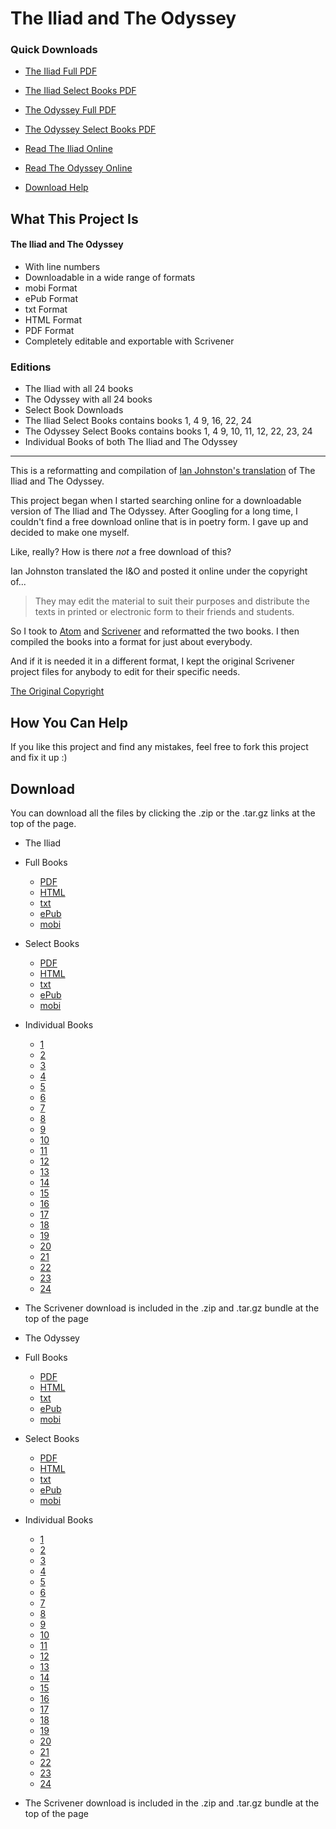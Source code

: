 # The Iliad and The Odyssey

### Quick Downloads

* [The Iliad Full PDF](https://bootthanoo.github.io/iliadodyssey/The%20Iliad/Full%20Book/theiliad.pdf)
* [The Iliad Select Books PDF](https://bootthanoo.github.io/iliadodyssey/The%20Iliad/Select%20Books/theiliad-select-books.pdf)
* [The Odyssey Full PDF](https://bootthanoo.github.io/iliadodyssey/The%20Odyssey/Full%20Book/theodyssey.pdf)
* [The Odyssey Select Books PDF](https://bootthanoo.github.io/iliadodyssey/The%20Odyssey/Select%20Books/theodyssey-select-books.pdf)
* [Read The Iliad Online](https://bootthanoo.github.io/iliadodyssey/The%20Iliad/Full%20Book/theiliad.html)
* [Read The Odyssey Online](https://bootthanoo.github.io/iliadodyssey/The%20Odyssey/Full%20Book/theodyssey.html)

* [Download Help](help.md)




## What This Project Is

#### The Iliad and The Odyssey
* With line numbers
* Downloadable in a wide range of formats
 * mobi Format
 * ePub Format
 * txt Format
 * HTML Format
 * PDF Format
 * Completely editable and exportable with Scrivener

### Editions
* The Iliad with all 24 books
* The Odyssey with all 24 books
* Select Book Downloads
 * The Iliad Select Books contains books 1, 4 9, 16, 22, 24
 * The Odyssey Select Books contains books 1, 4 9, 10, 11, 12, 22, 23, 24
* Individual Books of both The Iliad and The Odyssey

---

This is a reformatting and compilation of [Ian Johnston's translation](http://records.viu.ca/~johnstoi/index.htm) of The Iliad and The Odyssey.

This project began when I started searching online for a downloadable version of The Iliad and The Odyssey. After Googling for a long time, I couldn't find a free download online that is in poetry form. I gave up and decided to make one myself.

Like, really? How is there *not* a free download of this?

Ian Johnston translated the I&O and posted it online under the copyright of...

> They may edit the material to suit their purposes and distribute the texts in printed or electronic form to their friends and students.

So I took to [Atom](https://atom.io/) and [Scrivener](https://www.literatureandlatte.com/scrivener.php) and reformatted the two books. I then compiled the books into a format for just about everybody.

And if it is needed it in a different format, I kept the original Scrivener project files for anybody to edit for their specific needs.

[The Original Copyright](http://records.viu.ca/~johnstoi/copyright.htm)

## How You Can Help

If you like this project and find any mistakes, feel free to fork this project and fix it up :)

## Download

You can download all the files by clicking the .zip or the .tar.gz links at the top of the page.

* The Iliad
 * Full Books
    * [PDF](https://bootthanoo.github.io/iliadodyssey/The%20Iliad/Full%20Book/theiliad.pdf)
    * [HTML](https://bootthanoo.github.io/iliadodyssey/The%20Iliad/Full%20Book/theiliad.html)
    * [txt](https://bootthanoo.github.io/iliadodyssey/The%20Iliad/Full%20Book/theiliad.txt)
    * [ePub](https://bootthanoo.github.io/iliadodyssey/The%20Iliad/Full%20Book/theiliad.epub)
    * [mobi](https://bootthanoo.github.io/iliadodyssey/The%20Iliad/Full%20Book/theiliad.mobi)
 * Select Books
    * [PDF](https://bootthanoo.github.io/iliadodyssey/The%20Iliad/Select%20Books/theiliad-select-books.pdf)
    * [HTML](https://bootthanoo.github.io/iliadodyssey/The%20Iliad/Select%20Books/theiliad-select-books.html)
    * [txt](https://bootthanoo.github.io/iliadodyssey/The%20Iliad/Select%20Books/theiliad-select-books.txt)
    * [ePub](https://bootthanoo.github.io/iliadodyssey/The%20Iliad/Select%20Books/theiliad-select-books.epub)
    * [mobi](https://bootthanoo.github.io/iliadodyssey/The%20Iliad/Select%20Books/theiliad-select-books.mobi)
 * Individual Books
    * [1](https://bootthanoo.github.io/iliadodyssey/The%20Iliad/Individual%20Books/theiliad-book-1.pdf)
    * [2](https://bootthanoo.github.io/iliadodyssey/The%20Iliad/Individual%20Books/theiliad-book-2.pdf)
    * [3](https://bootthanoo.github.io/iliadodyssey/The%20Iliad/Individual%20Books/theiliad-book-3.pdf)
    * [4](https://bootthanoo.github.io/iliadodyssey/The%20Iliad/Individual%20Books/theiliad-book-4.pdf)
    * [5](https://bootthanoo.github.io/iliadodyssey/The%20Iliad/Individual%20Books/theiliad-book-5.pdf)
    * [6](https://bootthanoo.github.io/iliadodyssey/The%20Iliad/Individual%20Books/theiliad-book-6.pdf)
    * [7](https://bootthanoo.github.io/iliadodyssey/The%20Iliad/Individual%20Books/theiliad-book-7.pdf)
    * [8](https://bootthanoo.github.io/iliadodyssey/The%20Iliad/Individual%20Books/theiliad-book-8.pdf)
    * [9](https://bootthanoo.github.io/iliadodyssey/The%20Iliad/Individual%20Books/theiliad-book-9.pdf)
    * [10](https://bootthanoo.github.io/iliadodyssey/The%20Iliad/Individual%20Books/theiliad-book-10.pdf)
    * [11](https://bootthanoo.github.io/iliadodyssey/The%20Iliad/Individual%20Books/theiliad-book-11.pdf)
    * [12](https://bootthanoo.github.io/iliadodyssey/The%20Iliad/Individual%20Books/theiliad-book-12.pdf)
    * [13](https://bootthanoo.github.io/iliadodyssey/The%20Iliad/Individual%20Books/theiliad-book-13.pdf)
    * [14](https://bootthanoo.github.io/iliadodyssey/The%20Iliad/Individual%20Books/theiliad-book-14.pdf)
    * [15](https://bootthanoo.github.io/iliadodyssey/The%20Iliad/Individual%20Books/theiliad-book-15.pdf)
    * [16](https://bootthanoo.github.io/iliadodyssey/The%20Iliad/Individual%20Books/theiliad-book-16.pdf)
    * [17](https://bootthanoo.github.io/iliadodyssey/The%20Iliad/Individual%20Books/theiliad-book-17.pdf)
    * [18](https://bootthanoo.github.io/iliadodyssey/The%20Iliad/Individual%20Books/theiliad-book-18.pdf)
    * [19](https://bootthanoo.github.io/iliadodyssey/The%20Iliad/Individual%20Books/theiliad-book-19.pdf)
    * [20](https://bootthanoo.github.io/iliadodyssey/The%20Iliad/Individual%20Books/theiliad-book-20.pdf)
    * [21](https://bootthanoo.github.io/iliadodyssey/The%20Iliad/Individual%20Books/theiliad-book-21.pdf)
    * [22](https://bootthanoo.github.io/iliadodyssey/The%20Iliad/Individual%20Books/theiliad-book-22.pdf)
    * [23](https://bootthanoo.github.io/iliadodyssey/The%20Iliad/Individual%20Books/theiliad-book-23.pdf)
    * [24](https://bootthanoo.github.io/iliadodyssey/The%20Iliad/Individual%20Books/theiliad-book-24.pdf)
 * The Scrivener download is included in the .zip and .tar.gz bundle at the top of the page

* The Odyssey
 * Full Books
    * [PDF](https://bootthanoo.github.io/iliadodyssey/The%20Odyssey/Full%20Book/theodyssey.pdf)
    * [HTML](https://bootthanoo.github.io/iliadodyssey/The%20Odyssey/Full%20Book/theodyssey.html)
    * [txt](https://bootthanoo.github.io/iliadodyssey/The%20Odyssey/Full%20Book/theodyssey.txt)
    * [ePub](https://bootthanoo.github.io/iliadodyssey/The%20Odyssey/Full%20Book/theodyssey.epub)
    * [mobi](https://bootthanoo.github.io/iliadodyssey/The%20Odyssey/Full%20Book/theodyssey.mobi)
 * Select Books
    * [PDF](https://bootthanoo.github.io/iliadodyssey/The%20Odyssey/Select%20Books/theodyssey-select-books.pdf)
    * [HTML](https://bootthanoo.github.io/iliadodyssey/The%20Odyssey/Select%20Books/theodyssey-select-books.html)
    * [txt](https://bootthanoo.github.io/iliadodyssey/The%20Odyssey/Select%20Books/theodyssey-select-books.txt)
    * [ePub](https://bootthanoo.github.io/iliadodyssey/The%20Odyssey/Select%20Books/theodyssey-select-books.epub)
    * [mobi](https://bootthanoo.github.io/iliadodyssey/The%20Odyssey/Select%20Books/theodyssey-select-books.mobi)
 * Individual Books
    * [1](https://bootthanoo.github.io/iliadodyssey/The%20Odyssey/Individual%20Books/theodyssey-book-1.pdf)
    * [2](https://bootthanoo.github.io/iliadodyssey/The%20Odyssey/Individual%20Books/theodyssey-book-2.pdf)
    * [3](https://bootthanoo.github.io/iliadodyssey/The%20Odyssey/Individual%20Books/theodyssey-book-3.pdf)
    * [4](https://bootthanoo.github.io/iliadodyssey/The%20Odyssey/Individual%20Books/theodyssey-book-4.pdf)
    * [5](https://bootthanoo.github.io/iliadodyssey/The%20Odyssey/Individual%20Books/theodyssey-book-5.pdf)
    * [6](https://bootthanoo.github.io/iliadodyssey/The%20Odyssey/Individual%20Books/theodyssey-book-6.pdf)
    * [7](https://bootthanoo.github.io/iliadodyssey/The%20Odyssey/Individual%20Books/theodyssey-book-7.pdf)
    * [8](https://bootthanoo.github.io/iliadodyssey/The%20Odyssey/Individual%20Books/theodyssey-book-8.pdf)
    * [9](https://bootthanoo.github.io/iliadodyssey/The%20Odyssey/Individual%20Books/theodyssey-book-9.pdf)
    * [10](https://bootthanoo.github.io/iliadodyssey/The%20Odyssey/Individual%20Books/theodyssey-book-10.pdf)
    * [11](https://bootthanoo.github.io/iliadodyssey/The%20Odyssey/Individual%20Books/theodyssey-book-11.pdf)
    * [12](https://bootthanoo.github.io/iliadodyssey/The%20Odyssey/Individual%20Books/theodyssey-book-12.pdf)
    * [13](https://bootthanoo.github.io/iliadodyssey/The%20Odyssey/Individual%20Books/theodyssey-book-13.pdf)
    * [14](https://bootthanoo.github.io/iliadodyssey/The%20Odyssey/Individual%20Books/theodyssey-book-14.pdf)
    * [15](https://bootthanoo.github.io/iliadodyssey/The%20Odyssey/Individual%20Books/theodyssey-book-15.pdf)
    * [16](https://bootthanoo.github.io/iliadodyssey/The%20Odyssey/Individual%20Books/theodyssey-book-16.pdf)
    * [17](https://bootthanoo.github.io/iliadodyssey/The%20Odyssey/Individual%20Books/theodyssey-book-17.pdf)
    * [18](https://bootthanoo.github.io/iliadodyssey/The%20Odyssey/Individual%20Books/theodyssey-book-18.pdf)
    * [19](https://bootthanoo.github.io/iliadodyssey/The%20Odyssey/Individual%20Books/theodyssey-book-19.pdf)
    * [20](https://bootthanoo.github.io/iliadodyssey/The%20Odyssey/Individual%20Books/theodyssey-book-20.pdf)
    * [21](https://bootthanoo.github.io/iliadodyssey/The%20Odyssey/Individual%20Books/theodyssey-book-21.pdf)
    * [22](https://bootthanoo.github.io/iliadodyssey/The%20Odyssey/Individual%20Books/theodyssey-book-22.pdf)
    * [23](https://bootthanoo.github.io/iliadodyssey/The%20Odyssey/Individual%20Books/theodyssey-book-23.pdf)
    * [24](https://bootthanoo.github.io/iliadodyssey/The%20Odyssey/Individual%20Books/theodyssey-book-24.pdf)
 * The Scrivener download is included in the .zip and .tar.gz bundle at the top of the page